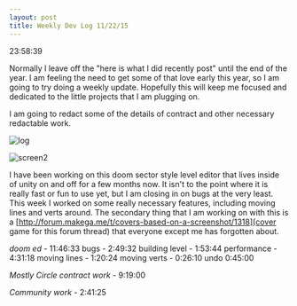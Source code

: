 ```yaml
---
layout: post
title: Weekly Dev Log 11/22/15
---
```


23:58:39

Normally I leave off the "here is what I did recently post" until the end of the year. I am feeling the need to get some of that love early this year, so I am going to try doing a weekly update. Hopefully this will keep me focused and dedicated to the little projects that I am plugging on.

I am going to redact some of the details of contract and other necessary redactable work.

![log](https://dl.dropboxusercontent.com/u/43672/blog_static/images/weekly_dev_0_time.png)

![screen2](https://dl.dropboxusercontent.com/u/43672/blog_static/images/doom_ed1.png)

I have been working on this doom sector style level editor that lives inside of unity on and off for a few months now. It isn't to the point where it is really fast or fun to use yet, but I am closing in on bugs at the very least. This week I worked on some really necessary features, including moving lines and verts around. The secondary thing that I am working on with this is a [http://forum.makega.me/t/covers-based-on-a-screenshot/1318](cover game for this forum thread) that everyone except me has forgotten about.

*doom ed* - 11:46:33
bugs - 2:49:32
building level - 1:53:44
performance - 4:31:18
moving lines - 1:20:24
moving verts - 0:26:10
undo 0:45:00

*Mostly Circle contract work* - 9:19:00

*Community work* - 2:41:25